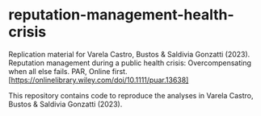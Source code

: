 # reputation-management-health-crisis
Replication material for Varela Castro, Bustos &amp; Saldivia Gonzatti (2023). Reputation management during a public health crisis: Overcompensating when all else fails. PAR, Online first. [https://onlinelibrary.wiley.com/doi/10.1111/puar.13638]

This repository contains code to reproduce the analyses in Varela Castro, Bustos &amp; Saldivia Gonzatti (2023).

